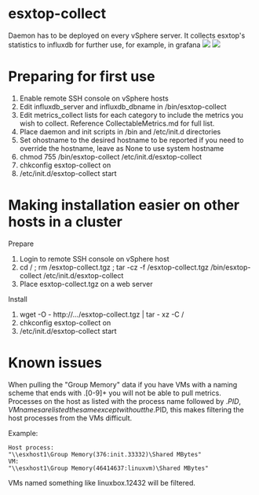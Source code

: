 # esxtop-collect
Daemon has to be deployed on every vSphere server. It collects esxtop's statistics to influxdb for further use, for example, in grafana
![](https://raw.githubusercontent.com/shep89/esxtop-collect/master/screenshots/grafana-cpu.png)
![](https://raw.githubusercontent.com/shep89/esxtop-collect/master/screenshots/grafana-net-disks.png)

# Preparing for first use
1. Enable remote SSH console on vSphere hosts
2. Edit influxdb_server and influxdb_dbname in /bin/esxtop-collect
3. Edit metrics_collect lists for each category to include the metrics you wish to collect. Reference CollectableMetrics.md for full list.
4. Place daemon and init scripts in /bin and /etc/init.d directories
5. Set ohostname to the desired hostname to be reported if you need to override the hostname, leave as None to use system hostname
6. chmod 755 /bin/esxtop-collect /etc/init.d/esxtop-collect
7. chkconfig esxtop-collect on
8. /etc/init.d/esxtop-collect start

# Making installation easier on other hosts in a cluster

Prepare

1. Login to remote SSH console on vSphere host
2. cd / ; rm /esxtop-collect.tgz ; tar -cz -f /esxtop-collect.tgz /bin/esxtop-collect /etc/init.d/esxtop-collect
3. Place esxtop-collect.tgz on a web server

Install

1. wget -O - http://.../esxtop-collect.tgz | tar - xz -C /
2. chkconfig esxtop-collect on
3. /etc/init.d/esxtop-collect start

# Known issues

When pulling the "Group Memory" data if you have VMs with a naming scheme that ends with .[0-9]+ you will not be able to pull metrics.
Processes on the host as listed with the process name followed by .$PID, VM names are listed the same except without the .$PID, this
makes filtering the host processes from the VMs difficult.

Example:

	Host process:
	"\\esxhost1\Group Memory(376:init.33332)\Shared MBytes"
	VM:
	"\\esxhost1\Group Memory(46414637:linuxvm)\Shared MBytes"

VMs named something like linuxbox.12432 will be filtered.

